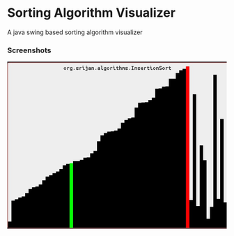 # Sorting Algorithm Visualizer

A java swing based sorting algorithm visualizer

### Screenshots

![Insertion Sort](screenshots/screenshot_insertion_sort.png)
